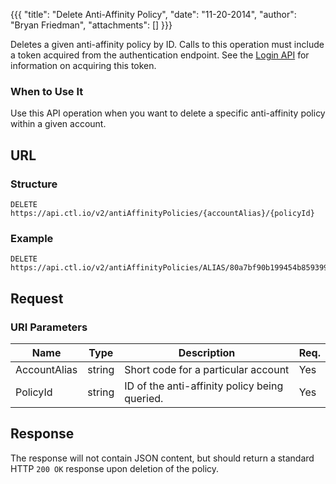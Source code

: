 {{{
  "title": "Delete Anti-Affinity Policy",
  "date": "11-20-2014",
  "author": "Bryan Friedman",
  "attachments": []
}}}

Deletes a given anti-affinity policy by ID. Calls to this operation must include a token acquired from the authentication endpoint. See the <a href="/api-docs/v2#authentication-login">Login API</a> for information on acquiring this token.

### When to Use It

Use this API operation when you want to delete a specific anti-affinity policy within a given account.

## URL

### Structure

    DELETE https://api.ctl.io/v2/antiAffinityPolicies/{accountAlias}/{policyId}

### Example

    DELETE https://api.ctl.io/v2/antiAffinityPolicies/ALIAS/80a7bf90b199454b859399bff54f4173

## Request

### URI Parameters

<table>
  <thead>
    <tr>
      <th>Name</th>
      <th>Type</th>
      <th>Description</th>
      <th>Req.</th>
    </tr>
  </thead>
  <tbody>
    <tr>
      <td>AccountAlias</td>
      <td>string</td>
      <td>Short code for a particular account</td>
      <td>Yes</td>
    </tr>
    <tr>
      <td>PolicyId</td>
      <td>string</td>
      <td>ID of the anti-affinity policy being queried.</td>
      <td>Yes</td>
    </tr>
  </tbody>
</table>

## Response

The response will not contain JSON content, but should return a standard HTTP `200 OK` response upon deletion of the policy.

